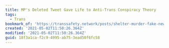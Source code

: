```yaml
---
title: MP's Deleted Tweet Gave Life to Anti-Trans Conspiracy Theory
tags:
  - Trans
bookmark_of: 'https://transsafety.network/posts/shelter-murder-fake-news/'
created: '2021-05-02T11:50:26.364Z'
modified: '2021-05-02T11:50:26.364Z'
guid: 18f3a1ca-f2c9-4995-ab75-3ead50f6fc58
---
```

 

